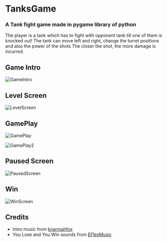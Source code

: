 # TanksGame
### A Tank fight game made in pygame library of python

The player is a tank which has to fight with opponent tank till one of them is knocked out! 
The tank can move left and right, change the turret positions and also the power of the shots
The closer the shot, the more damage is incurred.

## Game Intro
![GameIntro](https://github.com/RashimNarayanTiku/TanksGame/tree/master/demo/intro.png "Level Screen")

## Level Screen
![LevelScreen](https://github.com/RashimNarayanTiku/TanksGame/tree/master/demo/level.png "Level Screen")


## GamePlay
![GamePlay](https://github.com/RashimNarayanTiku/TanksGame/tree/master/demo/play.png)


![GamePlay2](https://github.com/RashimNarayanTiku/TanksGame/tree/master/demo/play2.png)


## Paused Screen
![PausedScreen](https://github.com/RashimNarayanTiku/TanksGame/tree/master/demo/paused.png)


## Win
![WinScreen](https://github.com/RashimNarayanTiku/TanksGame/tree/master/demo/win.png)


## Credits
* Intro music from [knarmahfox](https://freesound.org/people/knarmahfox/sounds/99699/)
* You Lose and You Win sounds from [EFlexMusic](https://freesound.org/people/EFlexMusic/sounds/418326/)
